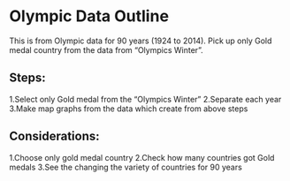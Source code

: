 # Olympic Data Outline

This is from Olympic data for 90 years (1924 to 2014). Pick up only Gold medal country from the data from “Olympics Winter”.

## Steps:
1.Select only Gold medal from the “Olympics Winter”
2.Separate each year
3.Make map graphs from the data which create from above steps


## Considerations:
1.Choose only gold medal country
2.Check how many countries got Gold medals
3.See the changing the variety of countries for 90 years
